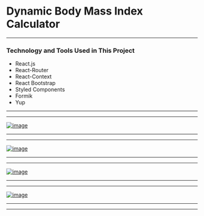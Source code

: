 # Dynamic Body Mass Index Calculator

---

### Technology and Tools Used in This Project

- React.js
- React-Router
- React-Context
- React Bootstrap
- Styled Components
- Formik
- Yup

---

---

[![image](https://r.resimlink.com/G4rTAwRh.png)](https://resimlink.com/G4rTAwRh)

---

---

[![image](https://r.resimlink.com/Tc4oAFIB.png)](https://resimlink.com/Tc4oAFIB)

---

---

[![image](https://r.resimlink.com/gZGTAX.png)](https://resimlink.com/gZGTAX)

---

---

[![image](https://r.resimlink.com/eNblLZmf.png)](https://resimlink.com/eNblLZmf)

---

---
